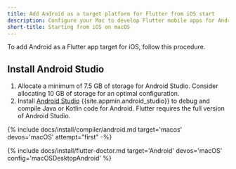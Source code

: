 ```yaml
---
title: Add Android as a target platform for Flutter from iOS start
description: Configure your Mac to develop Flutter mobile apps for Android.
short-title: Starting from iOS on macOS
---
```


To add Android as a Flutter app target for iOS, follow this procedure.

## Install Android Studio

1. Allocate a minimum of 7.5 GB of storage for Android Studio.
   Consider allocating 10 GB of storage for an optimal configuration.
1. Install [Android Studio][] {{site.appmin.android_studio}} to debug and compile
   Java or Kotlin code for Android.
   Flutter requires the full version of Android Studio.

{% include docs/install/compiler/android.md target='macos' devos='macOS' attempt="first" -%}

{% include docs/install/flutter-doctor.md target='Android' devos='macOS' config='macOSDesktopAndroid' %}

[Android Studio]: https://developer.android.com/studio/install#mac
